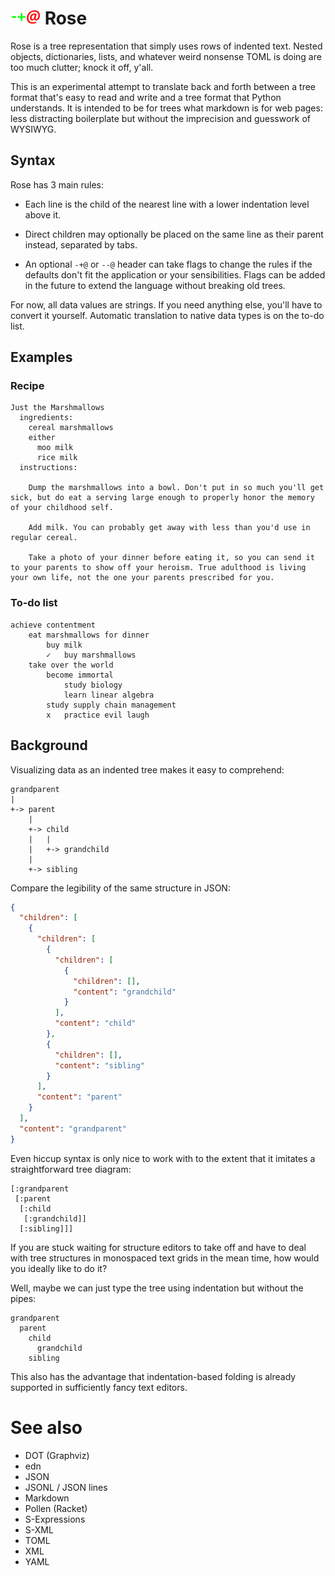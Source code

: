 # ![-+@](img/rose24.png) Rose

Rose is a tree representation that simply uses rows of indented text. Nested objects, dictionaries, lists, and whatever weird nonsense TOML is doing are too much clutter; knock it off, y'all.

This is an experimental attempt to translate back and forth between a tree format that's easy to read and write and a tree format that Python understands. It is intended to be for trees what markdown is for web pages: less distracting boilerplate but without the imprecision and guesswork of WYSIWYG.

## Syntax

Rose has 3 main rules:

- Each line is the child of the nearest line with a lower indentation level above it.

- Direct children may optionally be placed on the same line as their parent instead, separated by tabs.

- An optional `-+@` or `--@` header can take flags to change the rules if the defaults don't fit the application or your sensibilities. Flags can be added in the future to extend the language without breaking old trees.

For now, all data values are strings. If you need anything else, you'll have to convert it yourself. Automatic translation to native data types is on the to-do list.

## Examples

### Recipe

```
Just the Marshmallows
  ingredients:
    cereal marshmallows
    either
      moo milk
      rice milk
  instructions:

    Dump the marshmallows into a bowl. Don't put in so much you'll get sick, but do eat a serving large enough to properly honor the memory of your childhood self.

    Add milk. You can probably get away with less than you'd use in regular cereal.

    Take a photo of your dinner before eating it, so you can send it to your parents to show off your heroism. True adulthood is living your own life, not the one your parents prescribed for you.
```

### To-do list

```
achieve contentment
	eat marshmallows for dinner
		buy milk
		✓	buy marshmallows
	take over the world
		become immortal
			study biology
			learn linear algebra
		study supply chain management
		x	practice evil laugh
```

## Background

Visualizing data as an indented tree makes it easy to comprehend:

```
grandparent
|
+-> parent
    |
    +-> child
    |   |
    |   +-> grandchild
    |
    +-> sibling
```

Compare the legibility of the same structure in JSON:

```json
{
  "children": [
    {
      "children": [
        {
          "children": [
            {
              "children": [],
              "content": "grandchild"
            }
          ],
          "content": "child"
        },
        {
          "children": [],
          "content": "sibling"
        }
      ],
      "content": "parent"
    }
  ],
  "content": "grandparent"
}
```

Even hiccup syntax is only nice to work with to the extent that it imitates a straightforward tree diagram:

```edn
[:grandparent
 [:parent
  [:child
   [:grandchild]]
  [:sibling]]]
```

If you are stuck waiting for structure editors to take off and have to deal with tree structures in monospaced text grids in the mean time, how would you ideally like to do it?

Well, maybe we can just type the tree using indentation but without the pipes:

```
grandparent
  parent
    child
      grandchild
    sibling
```

This also has the advantage that indentation-based folding is already supported in sufficiently fancy text editors.

# See also

- DOT (Graphviz)
- edn
- JSON
- JSONL / JSON lines
- Markdown
- Pollen (Racket)
- S-Expressions
- S-XML
- TOML
- XML
- YAML
